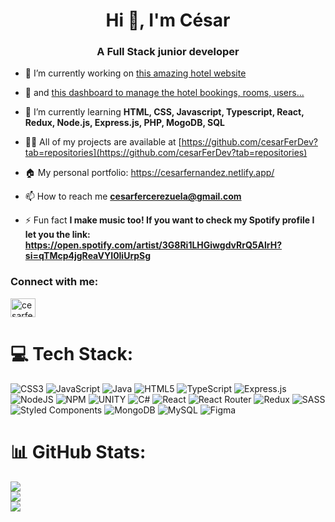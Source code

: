 <h1 align="center">Hi 👋, I'm César</h1>
<h3 align="center">A Full Stack junior developer</h3>

- 🔭 I’m currently working on [this amazing hotel website](https://cesarferdev.github.io/Miranda-web/)

- 📅 and [this dashboard to manage the hotel bookings, rooms, users...](https://cesarferdev.github.io/Miranda-Dashboard)

- 🌱 I’m currently learning **HTML, CSS, Javascript, Typescript, React, Redux, Node.js, Express.js, PHP, MogoDB, SQL**

- 👨‍💻 All of my projects are available at [https://github.com/cesarFerDev?tab=repositories](https://github.com/cesarFerDev?tab=repositories)

- 🏠 My personal portfolio: https://cesarfernandez.netlify.app/

- 📫 How to reach me **cesarfercerezuela@gmail.com**

- ⚡ Fun fact **I make music too! If you want to check my Spotify profile I let you the link: https://open.spotify.com/artist/3G8Ri1LHGiwgdvRrQ5AlrH?si=qTMcp4jgReaVYI0liUrpSg**

<h3 align="left">Connect with me:</h3>
<p align="left">
<a href="https://linkedin.com/in/cesarfercerezuela" target="blank"><img align="center" src="https://raw.githubusercontent.com/rahuldkjain/github-profile-readme-generator/master/src/images/icons/Social/linked-in-alt.svg" alt="cesarfercerezuela" height="30" width="40" /></a>
</p>

# 💻 Tech Stack:
![CSS3](https://img.shields.io/badge/css3-%231572B6.svg?style=for-the-badge&logo=css3&logoColor=white) ![JavaScript](https://img.shields.io/badge/javascript-%23323330.svg?style=for-the-badge&logo=javascript&logoColor=%23F7DF1E) ![Java](https://img.shields.io/badge/java-%23ED8B00.svg?style=for-the-badge&logo=java&logoColor=white) ![HTML5](https://img.shields.io/badge/html5-%23E34F26.svg?style=for-the-badge&logo=html5&logoColor=white) ![TypeScript](https://img.shields.io/badge/typescript-%23007ACC.svg?style=for-the-badge&logo=typescript&logoColor=white) ![Express.js](https://img.shields.io/badge/express.js-%23404d59.svg?style=for-the-badge&logo=express&logoColor=%2361DAFB) ![NodeJS](https://img.shields.io/badge/node.js-6DA55F?style=for-the-badge&logo=node.js&logoColor=white) ![NPM](https://img.shields.io/badge/NPM-%23000000.svg?style=for-the-badge&logo=npm&logoColor=white) ![UNITY](https://img.shields.io/badge/Unity-%2320232a.svg?style=for-the-badge&logo=unity&logoColor=white) ![C#](https://img.shields.io/badge/c%23-%23239120.svg?style=for-the-badge&logo=c-sharp&logoColor=white) ![React](https://img.shields.io/badge/react-%2320232a.svg?style=for-the-badge&logo=react&logoColor=%2361DAFB) ![React Router](https://img.shields.io/badge/React_Router-CA4245?style=for-the-badge&logo=react-router&logoColor=white) ![Redux](https://img.shields.io/badge/redux-%23593d88.svg?style=for-the-badge&logo=redux&logoColor=white) ![SASS](https://img.shields.io/badge/SASS-hotpink.svg?style=for-the-badge&logo=SASS&logoColor=white) ![Styled Components](https://img.shields.io/badge/styled--components-DB7093?style=for-the-badge&logo=styled-components&logoColor=white) ![MongoDB](https://img.shields.io/badge/MongoDB-%234ea94b.svg?style=for-the-badge&logo=mongodb&logoColor=white) ![MySQL](https://img.shields.io/badge/mysql-%2300f.svg?style=for-the-badge&logo=mysql&logoColor=white) 	![Figma](https://img.shields.io/badge/figma-%23F24E1E.svg?style=for-the-badge&logo=figma&logoColor=white)
# 📊 GitHub Stats:
![](https://github-readme-stats.vercel.app/api?username=cesarFerDev&theme=dark&hide_border=false&include_all_commits=false&count_private=false)<br/>
![](https://github-readme-streak-stats.herokuapp.com/?user=cesarFerDev&theme=dark&hide_border=false)<br/>
![](https://github-readme-stats.vercel.app/api/top-langs/?username=cesarFerDev&theme=dark&hide_border=false&include_all_commits=false&count_private=false&layout=compact)
